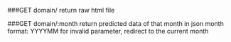 ###GET domain/
return raw html file
<br /> 

###GET domain/:month
return predicted data of that month in json
month format: YYYYMM
for invalid parameter, redirect to the current month
